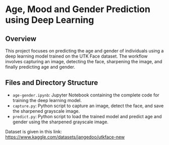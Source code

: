 # Age, Mood and Gender Prediction using Deep Learning

## Overview
This project focuses on predicting the age and gender of individuals using a deep learning model trained on the UTK Face dataset. The workflow involves capturing an image, detecting the face, sharpening the image, and finally predicting age and gender.

## Files and Directory Structure

- `age-gender.ipynb`: Jupyter Notebook containing the complete code for training the deep learning model.
- `capture.py`: Python script to capture an image, detect the face, and save the sharpened grayscale image.
- `predict.py`: Python script to load the trained model and predict age and gender using the sharpened grayscale image.

Dataset is given in this link: https://www.kaggle.com/datasets/jangedoo/utkface-new
```bash
